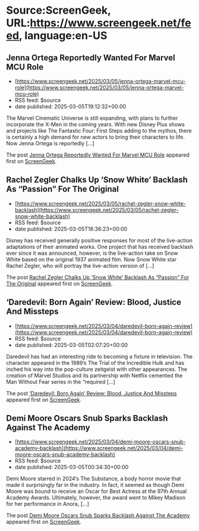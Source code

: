 # Source:ScreenGeek, URL:https://www.screengeek.net/feed, language:en-US

## Jenna Ortega Reportedly Wanted For Marvel MCU Role
 - [https://www.screengeek.net/2025/03/05/jenna-ortega-marvel-mcu-role](https://www.screengeek.net/2025/03/05/jenna-ortega-marvel-mcu-role)
 - RSS feed: $source
 - date published: 2025-03-05T19:12:32+00:00

<p>The Marvel Cinematic Universe is still expanding, with plans to further incorporate the X-Men in the coming years. With new Disney Plus shows and projects like The Fantastic Four: First Steps adding to the mythos, there is certainly a high demand for new actors to bring their characters to life. Now Jenna Ortega is reportedly [...]</p>
<p>The post <a href="https://www.screengeek.net/2025/03/05/jenna-ortega-marvel-mcu-role/">Jenna Ortega Reportedly Wanted For Marvel MCU Role</a> appeared first on <a href="https://www.screengeek.net">ScreenGeek</a>.</p>

## Rachel Zegler Chalks Up ‘Snow White’ Backlash As “Passion” For The Original
 - [https://www.screengeek.net/2025/03/05/rachel-zegler-snow-white-backlash](https://www.screengeek.net/2025/03/05/rachel-zegler-snow-white-backlash)
 - RSS feed: $source
 - date published: 2025-03-05T18:36:23+00:00

<p>Disney has received generally positive responses for most of the live-action adaptations of their animated works. One project that has received backlash ever since it was announced, however, is the live-action take on Snow White based on the original 1937 animated film. Now Snow White star Rachel Zegler, who will portray the live-action version of [...]</p>
<p>The post <a href="https://www.screengeek.net/2025/03/05/rachel-zegler-snow-white-backlash/">Rachel Zegler Chalks Up &#8216;Snow White&#8217; Backlash As &#8220;Passion&#8221; For The Original</a> appeared first on <a href="https://www.screengeek.net">ScreenGeek</a>.</p>

## ‘Daredevil: Born Again’ Review: Blood, Justice And Missteps
 - [https://www.screengeek.net/2025/03/04/daredevil-born-again-review](https://www.screengeek.net/2025/03/04/daredevil-born-again-review)
 - RSS feed: $source
 - date published: 2025-03-05T02:07:20+00:00

<p>Daredevil has had an interesting ride to becoming a fixture in television. The character appeared in the 1989&#8217;s The Trial of the Incredible Hulk and has inched his way into the pop-culture zeitgeist with other appearances. The creation of Marvel Studios and its partnership with Netflix cemented the Man Without Fear series in the &#8220;required [...]</p>
<p>The post <a href="https://www.screengeek.net/2025/03/04/daredevil-born-again-review/">&#8216;Daredevil: Born Again&#8217; Review: Blood, Justice And Missteps</a> appeared first on <a href="https://www.screengeek.net">ScreenGeek</a>.</p>

## Demi Moore Oscars Snub Sparks Backlash Against The Academy
 - [https://www.screengeek.net/2025/03/04/demi-moore-oscars-snub-academy-backlash](https://www.screengeek.net/2025/03/04/demi-moore-oscars-snub-academy-backlash)
 - RSS feed: $source
 - date published: 2025-03-05T00:34:30+00:00

<p>Demi Moore starred in 2024&#8217;s The Substance, a body horror movie that made it surprisingly far in the industry. In fact, it seemed as though Demi Moore was bound to receive an Oscar for Best Actress at the 97th Annual Academy Awards. Ultimately, however, the award went to Mikey Madison for her performance in Anora, [...]</p>
<p>The post <a href="https://www.screengeek.net/2025/03/04/demi-moore-oscars-snub-academy-backlash/">Demi Moore Oscars Snub Sparks Backlash Against The Academy</a> appeared first on <a href="https://www.screengeek.net">ScreenGeek</a>.</p>

